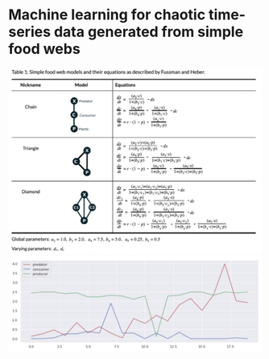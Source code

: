 # Machine learning for chaotic time-series data generated from simple food webs

![pictures/pic3.png](pictures/pic3.png)
![pictures/pic1.png](pictures/pic1.png)